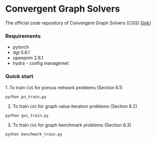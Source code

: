 # Convergent Graph Solvers

The official code repository of Convergent Graph Solvers (CGS) [[link](https://arxiv.org/pdf/2106.01680.pdf, "CGS Arxiv link")]

### Requirements

- pytorch
- dgl 0.6.1
- openpnm 2.6.1
- hydra - config managemet

### Quick start

1 .To train `CGS` for porous network problems (Section 6.1)

```
python pn_train.py
```

2. To train `CGS` for graph value iteration problems (Section 6.2)

```
python gvi_train.py
```

3. To train `CGS` for graph benchmark problems (Section 6.3)

```
python benchmark_train.py
```

